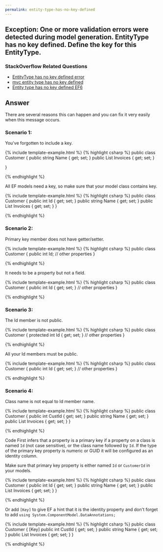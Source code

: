 ```yaml
---
permalink: entity-type-has-no-key-defined
---
```


## Exception: One or more validation errors were detected during model generation. EntityType has no key defined. Define the key for this EntityType.

### StackOverflow Related Questions

 - [EntityType has no key defined error](https://stackoverflow.com/questions/20203492/entitytype-has-no-key-defined-error)
 - [mvc entity type has no key defined](https://stackoverflow.com/questions/39148360/mvc-entity-type-has-no-key-defined)
 - [Entity type has no key defined EF6](https://stackoverflow.com/questions/27205961/entity-type-has-no-key-defined-ef6)

## Answer

There are several reasons this can happen and you can fix it very easily when this message occurs.

### Scenario 1:

You've forgotten to include a key. 

{% include template-example.html %} 
{% highlight csharp %}
public class Customer
{
    public string Name { get; set; }
    public List<Invoice> Invoices { get; set; }

}

{% endhighlight %}

All EF models need a key, so make sure that your model class contains key.

{% include template-example.html %} 
{% highlight csharp %}
public class Customer
{
    public int Id { get; set; }
    public string Name { get; set; }
    public List<Invoice> Invoices { get; set; }
}

{% endhighlight %}

### Scenario 2:

Primary key member does not have getter/setter. 

{% include template-example.html %} 
{% highlight csharp %}
public class Customer
{
    public int Id;
    // other properties
}

{% endhighlight %}

It needs to be a property but not a field.

{% include template-example.html %} 
{% highlight csharp %}
public class Customer
{
    public int Id { get; set; }
    // other properties
}

{% endhighlight %}

### Scenario 3:

The Id member is not public.

{% include template-example.html %} 
{% highlight csharp %}
public class Customer
{
    protected int Id { get; set; }
    // other properties
}

{% endhighlight %}

All your Id members must be public.

{% include template-example.html %} 
{% highlight csharp %}
public class Customer
{
    public int Id { get; set; }
    // other properties
}

{% endhighlight %}

### Scenario 4:

Class name is not equal to Id member name.

{% include template-example.html %} 
{% highlight csharp %}
public class Customer
{
    public int CustId { get; set; }
    public string Name { get; set; }
    public List<Invoice> Invoices { get; set; }
}

{% endhighlight %}

Code First infers that a property is a primary key if a property on a class is named `Id` (not case sensitive), or the class name followed by `Id`. If the type of the primary key property is numeric or GUID it will be configured as an identity column.

Make sure that primary key property is either named `Id` or `CustomerId` in your models.

{% include template-example.html %} 
{% highlight csharp %}
public class Customer
{
    public int Id { get; set; }
    public string Name { get; set; }
    public List<Invoice> Invoices { get; set; }
}

{% endhighlight %}

Or add `[Key]` to give EF a hint that it is the identity property and don't forget to add `using System.ComponentModel.DataAnnotations;`

{% include template-example.html %} 
{% highlight csharp %}
public class Customer
{
    [Key]
    public int CustId { get; set; }
    public string Name { get; set; }
    public List<Invoice> Invoices { get; set; }
}

{% endhighlight %}





